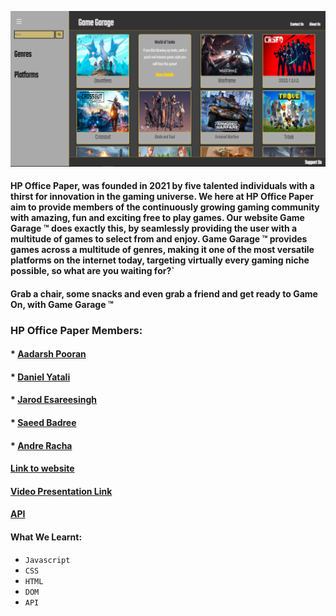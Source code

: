 ![alt text](https://github.com/DanielYatali/FTPGAMES/blob/main/image.png)


#### HP Office Paper, was founded in 2021 by five talented individuals with a thirst for innovation in the gaming universe. We here at HP Office Paper aim to provide members of the continuously growing gaming community with amazing, fun and exciting free to play games. Our website Game Garage ™ does exactly this, by seamlessly providing the user with a multitude of games to select from and enjoy. Game Garage ™ provides games across a multitude of genres, making it one of the most versatile platforms on the internet today, targeting virtually every gaming niche possible, so what are you waiting for?`

#### Grab a chair, some snacks and even grab a friend and get ready to Game On, with Game Garage ™

### HP Office Paper Members:

#### * [Aadarsh Pooran](https://github.com/AadarshPooran)

#### * [Daniel Yatali](https://github.com/DanielYatali)

#### * [Jarod Esareesingh](https://github.com/Updeus)

#### * [Saeed Badree](https://github.com/SaeedBadree)

#### * [Andre Racha](https://github.com/AndreRacha)

#### [Link to website](https://hpofficepaper-freegames.netlify.app)

#### [Video Presentation Link](https://youtu.be/og1y8cgCMAQ)

#### [API](https://www.freetogame.com/api-doc)

#### What We Learnt:
* `Javascript`
* `CSS`
* `HTML`
* `DOM`
* `API`
